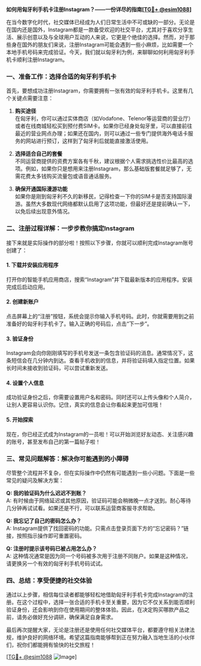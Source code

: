 **如何用匈牙利手机卡注册Instagram？——一份详尽的指南[[TG💪+ @esim1088](https://t.me/s/esim1088)]**

在当今数字化时代，社交媒体已经成为人们日常生活中不可或缺的一部分。无论是在国内还是国外，Instagram都是一款备受欢迎的社交平台，尤其对于喜欢分享生活、展示创意以及与全球用户互动的人来说，它更是个绝佳的选择。然而，对于那些身在国外的朋友们来说，注册Instagram可能会遇到一些小麻烦，比如需要一个本地手机号码来完成验证。今天，我们就以匈牙利为例，来聊聊如何利用匈牙利手机卡顺利注册Instagram。

### 一、准备工作：选择合适的匈牙利手机卡

首先，要想成功注册Instagram，你需要拥有一张有效的匈牙利手机卡。这里有几个关键点需要注意：

1. **购买途径**  
   在匈牙利，你可以通过实体商店（如Vodafone、Telenor等运营商的营业厅）或者在线商城轻松买到预付费SIM卡。如果你已经身处匈牙里，可以直接前往最近的营业网点办理；如果还在国内，则可以通过一些专门提供海外电话卡服务的网站进行预订，这样到了匈牙利后就能直接激活使用。

2. **选择适合自己的套餐**  
   不同运营商提供的资费方案各有千秋，建议根据个人需求挑选性价比最高的选项。例如，如果你只是想用来注册Instagram，那么基础版套餐就足够了，无需花费太多钱购买流量包或语音通话服务。

3. **确保开通国际漫游功能**  
   如果你是刚到匈牙利不久的新移民，记得检查一下你的SIM卡是否支持国际漫游。虽然大多数现代网络都默认启用了这项功能，但最好还是提前确认一下，以免后续出现意外情况。

### 二、注册过程详解：一步步教你搞定Instagram

接下来就是实际操作的部分啦！按照以下步骤，你就可以顺利完成Instagram账号创建了：

#### 1. 下载并安装应用程序
打开你的智能手机应用商店，搜索“Instagram”并下载最新版本的应用程序。安装完成后启动应用。

#### 2. 创建新账户
点击屏幕上的“注册”按钮，系统会提示你输入手机号码。此时，你就需要用到之前准备好的匈牙利手机卡了。输入正确的号码后，点击“下一步”。

#### 3. 验证身份
Instagram会向你刚刚填写的手机号发送一条包含验证码的消息。通常情况下，这条短信会在几分钟内到达。查看手机收到的信息，并将验证码填入指定位置。如果长时间未接收到验证码，可以尝试重新发送。

#### 4. 设置个人信息
成功验证身份之后，你需要设置用户名和密码。同时还可以上传头像和个人简介，让别人更容易认识你。记住，真实的信息会让你看起来更加可信哦！

#### 5. 开始探索
现在，你已经正式成为Instagram的一员啦！可以开始浏览好友动态、关注感兴趣的账号，甚至发布自己的第一篇帖子啦！

### 三、常见问题解答：解决你可能遇到的小障碍

尽管整个流程并不复杂，但在实际操作中仍然有可能遇到一些小问题。下面是一些常见的疑问及解决方案：

**Q: 我的验证码为什么迟迟不到账？**  
A: 有时候由于网络延迟或其他原因，验证码可能会稍微晚一点才送到。耐心等待几分钟再试试看。如果还是不行，可以联系运营商客服寻求帮助。

**Q: 我忘记了自己的密码怎么办？**  
A: Instagram提供了找回密码的功能。只需点击登录页面下方的“忘记密码？”链接，按照指示操作即可重置密码。

**Q: 注册时提示该号码已被占用怎么办？**  
A: 这种情况通常是因为同一个号码被多次用于注册不同账户。如果是这种情况，请更换另一个有效的匈牙利手机号码试试。

### 四、总结：享受便捷的社交体验

通过以上步骤，相信每位读者都能够轻松地借助匈牙利手机卡完成Instagram的注册。在这个过程中，选择一张合适的手机卡至关重要，因为它不仅关系到能否顺利验证身份，还会影响到你在使用期间的整体体验。因此，在决定购买哪款产品之前，请务必做好充分调研，确保满足自身需求。

最后再次提醒大家，无论是注册还是使用任何社交媒体平台，都要遵守相关法律法规，维护良好的网络环境。希望这篇指南能够帮到正在努力融入当地生活的小伙伴们，祝你们都能拥有愉快的社交旅程！

[[TG💪+ @esim1088](https://t.me/s/esim1088) ![Image](https://i.postimg.cc/4NQfJmqS/Snipaste-2025-05-13-00-14-12.png)]